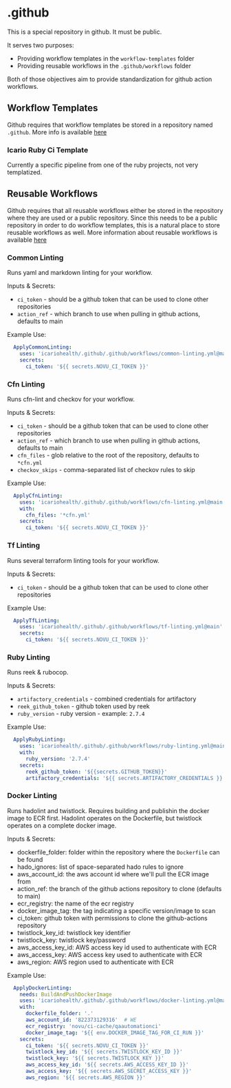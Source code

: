 # .github

This is a special repository in github. It must be public.

It serves two purposes:

- Providing workflow templates in the `workflow-templates` folder
- Providing reusable workflows in the `.github/workflows` folder

Both of those objectives aim to provide standardization for github action workflows.

## Workflow Templates

Github requires that workflow templates be stored in a repository named `.github`.
More info is available [here](https://docs.github.com/en/actions/using-workflows/creating-starter-workflows-for-your-organization)

### Icario Ruby Ci Template

Currently a specific pipeline from one of the ruby projects, not very templatized.

## Reusable Workflows

Github requires that all reusable workflows either be stored in the repository where they are used or a public repository.
Since this needs to be a public repository in order to do workflow templates, this is a natural place to store reusable workflows as well.
More information about reusable workflows is available [here](https://docs.github.com/en/actions/using-workflows/reusing-workflows)

### Common Linting

Runs yaml and markdown linting for your workflow.

Inputs & Secrets:

- `ci_token` - should be a github token that can be used to clone other repositories
- `action_ref` - which branch to use when pulling in github actions, defaults to main

Example Use:

```yaml
  ApplyCommonLinting:
    uses: 'icariohealth/.github/.github/workflows/common-linting.yml@main'
    secrets:
      ci_token: '${{ secrets.NOVU_CI_TOKEN }}'
```

### Cfn Linting

Runs cfn-lint and checkov for your workflow.

Inputs & Secrets:

- `ci_token` - should be a github token that can be used to clone other repositories
- `action_ref` - which branch to use when pulling in github actions, defaults to main
- `cfn_files` - glob relative to the root of the repository, defaults to `*cfn.yml`
- `checkov_skips` - comma-separated list of checkov rules to skip

Example Use:

```yaml
  ApplyCfnLinting:
    uses: 'icariohealth/.github/.github/workflows/cfn-linting.yml@main'
    with:
      cfn_files: '*cfn.yml'
    secrets:
      ci_token: '${{ secrets.NOVU_CI_TOKEN }}'
```

### Tf Linting

Runs several terraform linting tools for your workflow.

Inputs & Secrets:

- `ci_token` - should be a github token that can be used to clone other repositories

Example Use:

```yaml
  ApplyTfLinting:
    uses: 'icariohealth/.github/.github/workflows/tf-linting.yml@main'
    secrets:
      ci_token: '${{ secrets.NOVU_CI_TOKEN }}'
```

### Ruby Linting

Runs reek & rubocop.

Inputs & Secrets:

- `artifactory_credentials` - combined credentials for artifactory
- `reek_github_token` - github token used by reek
- `ruby_version` - ruby version - example: `2.7.4`

Example Use:

```yaml
  ApplyRubyLinting:
    uses: 'icariohealth/.github/.github/workflows/ruby-linting.yml@main'
    with:
      ruby_version: '2.7.4'
    secrets:
      reek_github_token: '${{secrets.GITHUB_TOKEN}}'
      artifactory_credentials: '${{ secrets.ARTIFACTORY_CREDENTIALS }}'
```

### Docker Linting

Runs hadolint and twistlock. Requires building and publishin the docker image to ECR first.
Hadolint operates on the Dockerfile, but twistlock operates on a complete docker image.

Inputs & Secrets:

- dockerfile_folder: folder within the repository where the `Dockerfile` can be found
- hado_ignores: list of space-separated hado rules to ignore
- aws_account_id: the aws account id where we'll pull the ECR image from
- action_ref: the branch of the github actions repository to clone (defaults to main)
- ecr_registry: the name of the ecr registry
- docker_image_tag: the tag indicating a specific version/image to scan
- ci_token: github token with permissions to clone the github-actions repository
- twistlock_key_id: twistlock key identifier
- twistlock_key: twistlock key/password
- aws_access_key_id: AWS access key id used to authenticate with ECR
- aws_access_key: AWS access key used to authenticate with ECR
- aws_region: AWS region used to authenticate with ECR

Example Use:

```yaml
  ApplyDockerLinting:
    needs: BuildAndPushDockerImage
    uses: 'icariohealth/.github/.github/workflows/docker-linting.yml@main'
    with:
      dockerfile_folder: '.'
      aws_account_id: '822373129316'  # WE
      ecr_registry: 'novu/ci-cache/qaautomationci'
      docker_image_tag: '${{ env.DOCKER_IMAGE_TAG_FOR_CI_RUN }}'
    secrets:
      ci_token: '${{ secrets.NOVU_CI_TOKEN }}'
      twistlock_key_id: '${{ secrets.TWISTLOCK_KEY_ID }}'
      twistlock_key: '${{ secrets.TWISTLOCK_KEY }}'
      aws_access_key_id: '${{ secrets.AWS_ACCESS_KEY_ID }}'
      aws_access_key: '${{ secrets.AWS_SECRET_ACCESS_KEY }}'
      aws_region: '${{ secrets.AWS_REGION }}'
```

